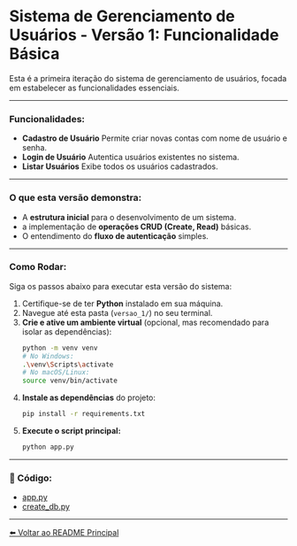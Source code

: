 # Sistema de Gerenciamento de Usuários - Versão 1: Funcionalidade Básica

Esta é a primeira iteração do sistema de gerenciamento de usuários, focada em estabelecer as funcionalidades essenciais.

---

### Funcionalidades:
* **Cadastro de Usuário** Permite criar novas contas com nome de usuário e senha.
* **Login de Usuário** Autentica usuários existentes no sistema.
* **Listar Usuários** Exibe todos os usuários cadastrados.

---

### O que esta versão demonstra:
* A **estrutura inicial** para o desenvolvimento de um sistema.
* a implementação de **operações CRUD (Create, Read)** básicas.
* O entendimento do **fluxo de autenticação** simples.

---

### Como Rodar:

Siga os passos abaixo para executar esta versão do sistema:

1. Certifique-se de ter **Python** instalado em sua máquina.
2. Navegue até esta pasta (`versao_1/`) no seu terminal.
3. **Crie e ative um ambiente virtual** (opcional, mas recomendado para isolar as dependências):
   ```bash
   python -m venv venv
   # No Windows:
   .\venv\Scripts\activate
   # No macOS/Linux:
   source venv/bin/activate
   ```
4. **Instale as dependências** do projeto:
   ```bash
   pip install -r requirements.txt
   ```
5. **Execute o script principal:**
   ```bash
   python app.py
   ```

---

### 📁 Código:
* [app.py](app.py)
* [create_db.py](create_db.py)

---

[⬅️ Voltar ao README Principal](https://github.com/AdrianeDeCarvalho/sistema-gerenciamento-usuarios)
